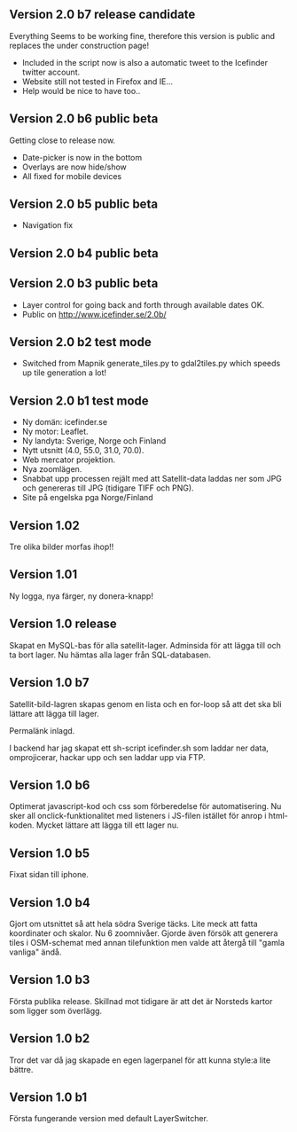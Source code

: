 ## Version 2.0 b7 release candidate

Everything Seems to be working fine, therefore this version is public and replaces the under construction page!

* Included in the script now is also a automatic tweet to the Icefinder twitter account.
* Website still not tested in Firefox and IE...
* Help would be nice to have too..


## Version 2.0 b6 public beta

Getting close to release now.

* Date-picker is now in the bottom
* Overlays are now hide/show
* All fixed for mobile devices

## Version 2.0 b5 public beta

* Navigation fix


## Version 2.0 b4 public beta


## Version 2.0 b3 public beta

* Layer control for going back and forth through available dates OK.
* Public on http://www.icefinder.se/2.0b/

## Version 2.0 b2 test mode

* Switched from Mapnik generate_tiles.py to gdal2tiles.py which speeds up tile generation a lot!

## Version 2.0 b1 test mode

* Ny domän: icefinder.se
* Ny motor: Leaflet.
* Ny landyta: Sverige, Norge och Finland
* Nytt utsnitt (4.0, 55.0, 31.0, 70.0).
* Web mercator projektion.
* Nya zoomlägen.
* Snabbat upp processen rejält med att Satellit-data laddas ner som JPG och genereras till JPG (tidigare TIFF och PNG).
* Site på engelska pga Norge/Finland

## Version 1.02

Tre olika bilder morfas ihop!!


## Version 1.01 

Ny logga, nya färger, ny donera-knapp!


## Version 1.0 release 

Skapat en MySQL-bas för alla satellit-lager.
Adminsida för att lägga till och ta bort lager.
Nu hämtas alla lager från SQL-databasen.


## Version 1.0 b7 

Satellit-bild-lagren skapas genom en lista och en for-loop så att det ska bli lättare att lägga till lager.

Permalänk inlagd.

I backend har jag skapat ett sh-script icefinder.sh som laddar ner data, omprojicerar, hackar upp och sen laddar upp via FTP.

## Version 1.0 b6 

Optimerat javascript-kod och css som förberedelse för automatisering. Nu sker all onclick-funktionalitet med listeners i JS-filen istället för anrop i html-koden. Mycket lättare att lägga till ett lager nu.


## Version 1.0 b5 

Fixat sidan till iphone.


## Version 1.0 b4

Gjort om utsnittet så att hela södra Sverige täcks. Lite meck att fatta koordinater och skalor. Nu 6 zoomnivåer. Gjorde även försök att generera tiles i OSM-schemat med annan tilefunktion men valde att återgå till "gamla vanliga" ändå.

 
## Version 1.0 b3

Första publika release. Skillnad mot tidigare är att det är Norsteds kartor som ligger som överlägg.


## Version 1.0 b2

Tror det var då jag skapade en egen lagerpanel för att kunna style:a lite bättre.


## Version 1.0 b1

Första fungerande version med default LayerSwitcher.